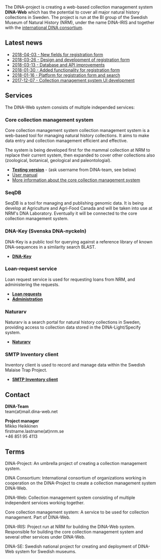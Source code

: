 The DINA-project is creating a web-based collection management system **DINA-Web** which has the potential to cover all major natural history collections in Sweden. The project is run at the BI group of the Swedish Museum of Natural History (NRM), under the name DINA-IRIS and together with the [international DINA consortium](http://dina-project.net).


## Latest news

- [2018-04-03 - New fields for registration form](2018-04-03)
- [2018-03-26 - Design and development of registration form]()
- [2018-03-13 - Database and API improvements]()
- [2018-01-30 - Added functionality for registration form]()
- [2018-01-16 - Platform for registration form and search]()
- [2017-12-07 - Collection management system UI development]()

## Services

The DINA-Web system consists of multiple independed services:

### Core collection management system

Core collection management system collection management system is a web-based tool for managing natural history collections. It aims to make data entry and collection management efficient and effective.

The system is being developed first for the mammal collection at NRM to replace their current system, then expanded to cover other collections also (zoological, botanical, geological and paleontologial).

* **[Testing version](https://alpha-cm.dina-web.net/)** - (ask username from DINA-team, see below)
* [User manual](https://github.com/DINA-Web/documentation/wiki/User-Manual)
* [More information about the core collection management system](cocoma)

### SeqDB

SeqDB is a tool for managing and publishing genomic data. It is being develop at Agriculture and Agri-Food Canada and will be taken into use at NRM's DNA Laboratory. Eventually it will be connected to the core collection management system.

### DNA-Key (Svenska DNA-nyckeln)

DNA-Key is a public tool for querying against a reference library of known DNA-sequences in a similarity search BLAST.

* **[DNA-Key](https://dina-web.net/dnakey)**

### Loan-request service

Loan request service is used for requesting loans from NRM, and administering the requests.

* **[Loan requests](https://dina-web.net/loan/)** 
* **[Administration](https://dina-web.net/loan-admin/)**

### Naturarv

Naturarv is a search portal for natural history collections in Sweden, providing access to collection data stored in the DINA-Light/Specify system.

* **[Naturarv](https://dina-web.net/naturarv)**

### SMTP Inventory client

Inventory client is used to record and manage data within the Swedish Malaise Trap Project.

* **[SMTP Inventory client](https://dina-web.net/inventory)**

## Contact

**DINA-Team**<br>
team(at)mail.dina-web.net

**Project manager**<br>
Mikko Heikkinen<br>
firstname.lastname(at)nrm.se<br>
+46 851 95 4113

## Terms

DINA-Project: An umbrella project of creating a collection management system.

DINA Consortium: International consortium of organizations working in cooperation on the DINA-Project to create a collection management system DINA-Web.

DINA-Web: Collection management system consisting of multiple independent services working together.

Core collection management system: A service to be used for collection management. Part of DINA-Web.

DINA-IRIS: Project run at NRM for building the DINA-Web system. Responsible for building the core collection management system  and several other services under DINA-Web.

DINA-SE: Swedish national project for creating and deployment of DINA-Web system for Swedish museums.

